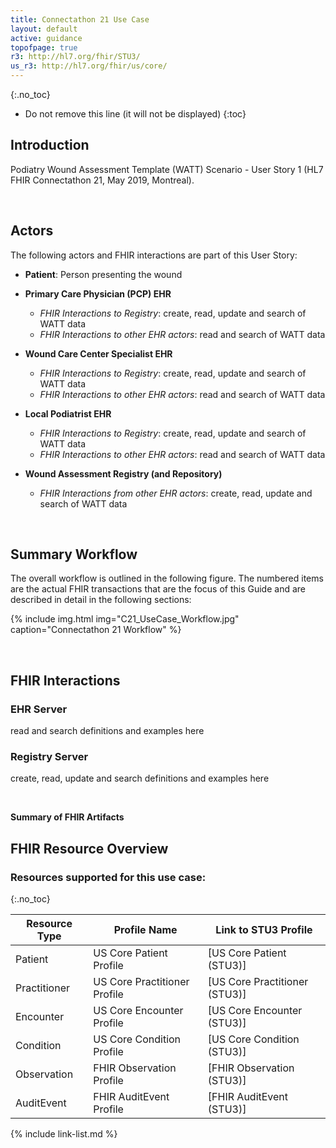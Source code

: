 ```yaml
---
title: Connectathon 21 Use Case
layout: default
active: guidance
topofpage: true
r3: http://hl7.org/fhir/STU3/
us_r3: http://hl7.org/fhir/us/core/
---
```


{:.no_toc}

<!-- TOC  the css styling for this is \pages\assets\css\project.css under 'markdown-toc'-->

* Do not remove this line (it will not be displayed)
{:toc}

##  Introduction

Podiatry Wound Assessment Template (WATT) Scenario - User Story 1 (HL7 FHIR Connectathon 21, May 2019, Montreal).

<p>&nbsp;</p>

## Actors

The following actors and FHIR interactions are part of this User Story:

* **Patient**: Person presenting the wound

* **Primary Care Physician (PCP) EHR**
  * _FHIR Interactions to Registry_: create, read, update and search of WATT data
  * _FHIR Interactions to other EHR actors_: read and search of WATT data

* **Wound Care Center Specialist EHR**
  * _FHIR Interactions to Registry_: create, read, update and search of WATT data
  * _FHIR Interactions to other EHR actors_: read and search of WATT data

* **Local Podiatrist EHR**
  * _FHIR Interactions to Registry_: create, read, update and search of WATT data
  * _FHIR Interactions to other EHR actors_: read and search of WATT data

* **Wound Assessment Registry (and Repository)**
  * _FHIR Interactions from other EHR actors_: create, read, update and search of WATT data

<p>&nbsp;</p>

## Summary Workflow

The overall workflow is outlined in the following figure.  The numbered items are the actual FHIR transactions that are the focus of this Guide and are described in detail in the following sections:

{% include img.html img="C21_UseCase_Workflow.jpg" caption="Connectathon 21 Workflow" %}

<p>&nbsp;</p>

## FHIR Interactions

### EHR Server

read and search definitions and examples here

### Registry Server

create, read, update and search definitions and examples here

<p>&nbsp;</p>

**Summary of FHIR Artifacts**

## FHIR Resource Overview

### Resources supported for this use case:
{:.no_toc}

|Resource Type|Profile Name|Link to STU3 Profile|
|---|---|---|
|Patient|US Core Patient Profile|[US Core Patient (STU3)]|
|Practitioner|US Core Practitioner Profile|[US Core Practitioner (STU3)]|
|Encounter|US Core Encounter Profile|[US Core Encounter (STU3)]|
|Condition|US Core Condition Profile|[US Core Condition (STU3)]|
|Observation|FHIR Observation Profile|[FHIR Observation (STU3)]|
|AuditEvent|FHIR AuditEvent Profile|[FHIR AuditEvent (STU3)]|


{% include link-list.md %}
